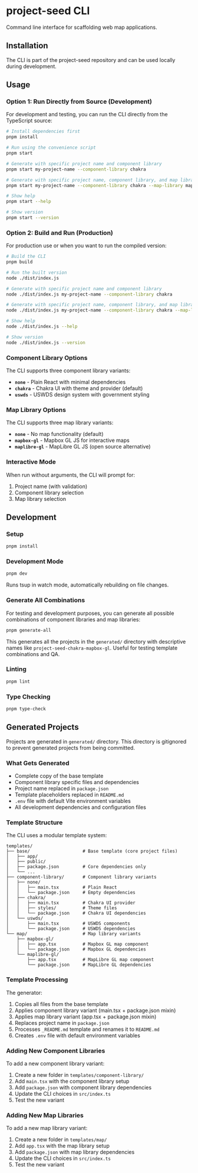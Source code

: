 # project-seed CLI

Command line interface for scaffolding web map applications.

## Installation

The CLI is part of the project-seed repository and can be used locally during development.

## Usage

### Option 1: Run Directly from Source (Development)

For development and testing, you can run the CLI directly from the TypeScript source:

```bash
# Install dependencies first
pnpm install

# Run using the convenience script
pnpm start

# Generate with specific project name and component library
pnpm start my-project-name --component-library chakra

# Generate with specific project name, component library, and map library
pnpm start my-project-name --component-library chakra --map-library mapbox-gl

# Show help
pnpm start --help

# Show version
pnpm start --version
```

### Option 2: Build and Run (Production)

For production use or when you want to run the compiled version:

```bash
# Build the CLI
pnpm build

# Run the built version
node ./dist/index.js

# Generate with specific project name and component library
node ./dist/index.js my-project-name --component-library chakra

# Generate with specific project name, component library, and map library
node ./dist/index.js my-project-name --component-library chakra --map-library mapbox-gl

# Show help
node ./dist/index.js --help

# Show version
node ./dist/index.js --version
```

### Component Library Options

The CLI supports three component library variants:

- **`none`** - Plain React with minimal dependencies
- **`chakra`** - Chakra UI with theme and provider (default)
- **`uswds`** - USWDS design system with government styling

### Map Library Options

The CLI supports three map library variants:

- **`none`** - No map functionality (default)
- **`mapbox-gl`** - Mapbox GL JS for interactive maps
- **`maplibre-gl`** - MapLibre GL JS (open source alternative)

### Interactive Mode

When run without arguments, the CLI will prompt for:

1. Project name (with validation)
2. Component library selection
3. Map library selection

## Development

### Setup

```bash
pnpm install
```

### Development Mode

```bash
pnpm dev
```

Runs tsup in watch mode, automatically rebuilding on file changes.

### Generate All Combinations

For testing and development purposes, you can generate all possible combinations of component libraries and map libraries:

```bash
pnpm generate-all
```

This generates all the projects in the `generated/` directory with descriptive names like `project-seed-chakra-mapbox-gl`. Useful for testing template combinations and QA.

### Linting

```bash
pnpm lint
```

### Type Checking

```bash
pnpm type-check
```

## Generated Projects

Projects are generated in `generated/` directory. This directory is gitignored to prevent generated projects from being committed.

### What Gets Generated

- Complete copy of the base template
- Component library specific files and dependencies
- Project name replaced in `package.json`
- Template placeholders replaced in `README.md`
- `.env` file with default Vite environment variables
- All development dependencies and configuration files

### Template Structure

The CLI uses a modular template system:

```
templates/
├── base/                    # Base template (core project files)
│   ├── app/
│   ├── public/
│   ├── package.json         # Core dependencies only
│   └── ...
├── component-library/       # Component library variants
│   ├── none/
│   │   ├── main.tsx         # Plain React
│   │   └── package.json     # Empty dependencies
│   ├── chakra/
│   │   ├── main.tsx         # Chakra UI provider
│   │   ├── styles/          # Theme files
│   │   └── package.json     # Chakra UI dependencies
│   └── uswds/
│       ├── main.tsx         # USWDS components
│       └── package.json     # USWDS dependencies
└── map/                     # Map library variants
    ├── mapbox-gl/
    │   ├── app.tsx          # Mapbox GL map component
    │   └── package.json     # Mapbox GL dependencies
    └── maplibre-gl/
        ├── app.tsx          # MapLibre GL map component
        └── package.json     # MapLibre GL dependencies
```

### Template Processing

The generator:

1. Copies all files from the base template
2. Applies component library variant (main.tsx + package.json mixin)
3. Applies map library variant (app.tsx + package.json mixin)
4. Replaces project name in `package.json`
5. Processes `_README.md` template and renames it to `README.md`
6. Creates `.env` file with default environment variables

### Adding New Component Libraries

To add a new component library variant:

1. Create a new folder in `templates/component-library/`
2. Add `main.tsx` with the component library setup
3. Add `package.json` with component library dependencies
4. Update the CLI choices in `src/index.ts`
5. Test the new variant

### Adding New Map Libraries

To add a new map library variant:

1. Create a new folder in `templates/map/`
2. Add `app.tsx` with the map library setup
3. Add `package.json` with map library dependencies
4. Update the CLI choices in `src/index.ts`
5. Test the new variant
